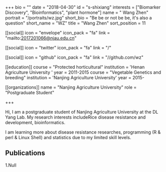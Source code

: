 +++
bio = ""
date = "2018-04-30"
id = "s-shixiang"
interests = ["Biomarker Discovery", "Bioinformatics", "plant hormone"]
name = " Wang Zhen"
portrait = "/portraits/wz.jpg"
short_bio = "Be be or not be be, it's also a question"
short_name = "WZ"
title = "Wang Zhen"
sort_position = 11

[[social]]
    icon = "envelope"
    icon_pack = "fa"
    link = "mailto:2017201066@njau.edu.cn"

[[social]]
    icon = "twitter"
    icon_pack = "fa"
    link = "/"

[[social]]
    icon = "github"
    icon_pack = "fa"
    link = "//github.com/wz"

[[education]]
    course = "Protected horticultural"
    institution = 'Henan Agriculture University '
    year = 2011-2015
    course = "Vegetable Genetics and breeding"
    institution = 'Nanjing Agriculture University'
    year = 2015-

[[organizations]]
    name = "Nanjing Agriculture University"
    role = "Postgraduate Student"

+++

Hi, I am a postgraduate student of Nanjing Agriculture University at the DL Yang Lab. My research interests includeRice disease resistance and development, bioinformatics.

I am learning more about disease resistance researches, programming (R & perl & Linux Shell) and statistics due to my limited skill levels.

## Publications

1.Null